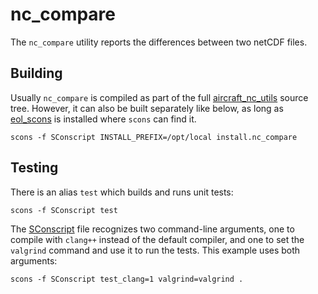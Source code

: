 
# nc_compare

The `nc_compare` utility reports the differences between two netCDF files.

## Building

Usually `nc_compare` is compiled as part of the full
[aircraft_nc_utils](https://github.com/NCAR/aircraft_nc_utils) source tree.
However, it can also be built separately like below, as long as
[eol_scons](https://github.com/NCAR/eol_scons) is installed where `scons` can
find it.

    scons -f SConscript INSTALL_PREFIX=/opt/local install.nc_compare

## Testing

There is an alias `test` which builds and runs unit tests:

    scons -f SConscript test

The [SConscript](SConscript) file recognizes two command-line arguments, one
to compile with `clang++` instead of the default compiler, and one to set the
`valgrind` command and use it to run the tests.  This example uses both
arguments:

    scons -f SConscript test_clang=1 valgrind=valgrind .
